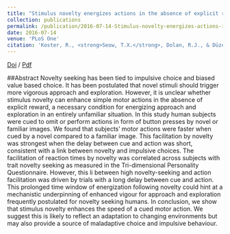 ```yaml
---
title: "Stimulus novelty energizes actions in the absence of explicit reward"
collection: publications
permalink: /publication/2016-07-14-Stimulus-novelty-energizes-actions-in-the-absence-of-explicit-reward
date: 2016-07-14
venue: 'PLoS One'
citation: 'Koster, R., <strong>Seow, T.X.</strong>, Dolan, R.J., & Düzel, E. (2016). <i>PloS one</i>, <strong>11</strong>(7).'
---
```


[Doi](https://doi.org/10.1371/journal.pone.0159120) / [Pdf](http://seowxft.github.io/files/2016-07-14-Stimulus-novelty-energizes-actions-in-the-absence-of-explicit-reward.pdf)

##Abstract
Novelty seeking has been tied to impulsive choice and biased value based choice. It has been postulated that novel stimuli should trigger more vigorous approach and exploration. However, it is unclear whether stimulus novelty can enhance simple motor actions in the absence of explicit reward, a necessary condition for energizing approach and exploration in an entirely unfamiliar situation. In this study human subjects were cued to omit or perform actions in form of button presses by novel or familiar images. We found that subjects’ motor actions were faster when cued by a novel compared to a familiar image. This facilitation by novelty was strongest when the delay between cue and action was short, consistent with a link between novelty and impulsive choices. The facilitation of reaction times by novelty was correlated across subjects with trait novelty seeking as measured in the Tri-dimensional Personality Questionnaire. However, this li between high novelty-seeking and action facilitation was driven by trials with a long delay between cue and action. This prolonged time window of energization following novelty could hint at a mechanistic underpinning of enhanced vigour for approach and exploration frequently postulated for novelty seeking humans. In conclusion, we show that stimulus novelty enhances the speed of a cued motor action. We suggest this is likely to reflect an adaptation to changing environments but may also provide a source of maladaptive choice and impulsive behaviour.
